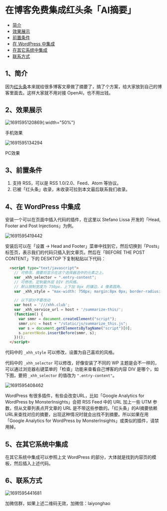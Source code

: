 # 在博客免费集成红头条「AI摘要」

* [简介](#1简介)
* [效果展示](#2效果展示)
* [前置条件](#3前置条件)
* [在 WordPress 中集成](#4在-wordpress-中集成)
* [在其它系统中集成](#5在其它系统中集成)
* [联系方式](#6联系方式)

## 1、简介

因为[红头条](https://xhh.club/)本来就给很多博客文章做了摘要了，搞了个方案，给大家放到自己的博客里面去。这样大家就不用对接 OpenAI，也不用出钱。

## 2、效果展示

![1691595120869](image/README/1691595120869.png){:width="50%"}

手机效果

![1691595134294](image/README/1691595134294.png)

PC效果

## 3、前置条件

1. 支持 RSS，可以是 RSS 1.0/2.0、Feed、Atom 等协议。
2. 已被「红头条」收录，未收录可拉到本文最后联系我们收录。

## 4、在 WordPress 中集成

安装一个可以在页面中插入代码的插件，在这里以 Stefano Lissa 开发的「Head, Footer and Post Injections」为例。

![1691595419442](image/README/1691595419442.png)

安装后可以在「设置 -> Head and Footer」菜单中找到它，然后切换到「Posts」标签页，表示我们的代码只插入到文章页。然后在「BEFORE THE POST CONTENT」下的 DESKTOP 下复制粘贴以下代码：

```html
  <script type="text/javascript">
    // 可修改，摘要将显示在这个选择器选中的元素之上。
    var _xhh_selector = ".entry-content";
    // 可修改，定制最外层 DIV 的风格。
    // 默认限制宽度为 750px，上下加 8px 的镶边，4 像素圆角。
    var _xhh_style = "max-width: 750px; margin:8px 0px; border-radius: 4px;";

    // 以下部分不要改动
    var host = '///xhh.club';
    var _xhh_service_url = host + '/summarize-this/';
    (function() {
      var smmr = document.createElement("script");
      smmr.src = host + "/static/js/summarize_this.js";
      var s = document.getElementsByTagName("script")[0]; 
      s.parentNode.insertBefore(smmr, s);
    })();
  </script>
```

代码中的 `_xhh_style` 可以修改，设置为自己喜欢的风格。

代码中的 `_xhh_selector` 可以修改，好像安装了不同的 WP 主题是会不一样的，可以通过浏览器右键菜单的「检查」功能来查看自己博客的内容 DIV 是哪个，如下图，要把 `_xhh_selector` 的值改为 `".entry-content"`。

![1691595408462](image/README/1691595408462.png)

WordPress 有很多插件，有些会改变URL，比如「Google Analytics for WordPress by MonsterInsights」会把 RSS Feed 中的 URL 加上一些 UTM 参数，但从文章列表点开文章的 URL 是不带这些参数的。「红头条」的AI摘要依赖URL来查找对应的摘要，出现这种情况时就会出找不到摘要。所以如果在用「Google Analytics for WordPress by MonsterInsights」或类似的插件，请禁用掉。

## 5、在其它系统中集成

在其它系统中集成可以参照上文 WordPress 的部分，大体就是找到内容页的模板，然后插入上述代码。

## 6、联系方式

![1691595441681](image/README/1691595441681.png)

加微信群，如果上述二维码无效，加微信：laiyonghao
